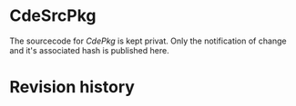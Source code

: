 # CdeSrcPkg
The sourcecode for *CdePkg* is kept privat. Only the notification
of change and it's associated hash is published here.

# Revision history
